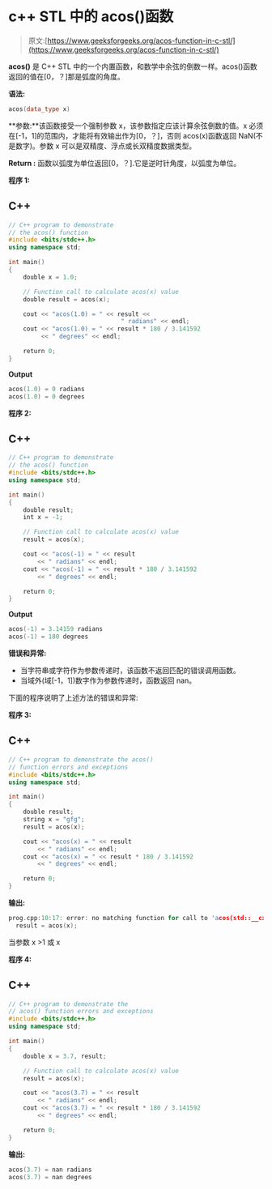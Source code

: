 # c++ STL 中的 acos()函数

> 原文:[https://www.geeksforgeeks.org/acos-function-in-c-stl/](https://www.geeksforgeeks.org/acos-function-in-c-stl/)

**acos()** 是 C++ STL 中的一个内置函数，和数学中余弦的倒数一样。acos()函数返回的值在[0，？]那是弧度的角度。

**语法:**

```cpp
acos(data_type x)
```

**参数:**该函数接受一个强制参数 x，该参数指定应该计算余弦倒数的值。x 必须在[-1，1]的范围内，才能将有效输出作为[0，？]，否则 acos(x)函数返回 NaN(不是数字)。参数 x 可以是双精度、浮点或长双精度数据类型。

**Return :** 函数以弧度为单位返回[0，？].它是逆时针角度，以弧度为单位。

**程序 1:**

## C++

```cpp
// C++ program to demonstrate
// the acos() function
#include <bits/stdc++.h>
using namespace std;

int main()
{
    double x = 1.0;

    // Function call to calculate acos(x) value
    double result = acos(x);

    cout << "acos(1.0) = " << result <<
                               " radians" << endl;
    cout << "acos(1.0) = " << result * 180 / 3.141592
         << " degrees" << endl;

    return 0;
}
```

**Output**

```cpp
acos(1.0) = 0 radians
acos(1.0) = 0 degrees
```

**程序 2:**

## C++

```cpp
// C++ program to demonstrate
// the acos() function
#include <bits/stdc++.h>
using namespace std;

int main()
{
    double result;
    int x = -1;

    // Function call to calculate acos(x) value
    result = acos(x);

    cout << "acos(-1) = " << result
        << " radians" << endl;
    cout << "acos(-1) = " << result * 180 / 3.141592
        << " degrees" << endl;

    return 0;
}
```

**Output**

```cpp
acos(-1) = 3.14159 radians
acos(-1) = 180 degrees
```

**错误和异常:**

*   当字符串或字符作为参数传递时，该函数不返回匹配的错误调用函数。
*   当域外(域[-1，1])数字作为参数传递时，函数返回 nan。

下面的程序说明了上述方法的错误和异常:

**程序 3:**

## C++

```cpp
// C++ program to demonstrate the acos()
// function errors and exceptions
#include <bits/stdc++.h>
using namespace std;

int main()
{
    double result;
    string x = "gfg";
    result = acos(x);

    cout << "acos(x) = " << result
        << " radians" << endl;
    cout << "acos(x) = " << result * 180 / 3.141592
        << " degrees" << endl;

    return 0;
}
```

**输出:**

```cpp
prog.cpp:10:17: error: no matching function for call to 'acos(std::__cxx11::string&)'
  result = acos(x);
```

当参数 x >1 或 x

**程序 4:**

## C++

```cpp
// C++ program to demonstrate the
// acos() function errors and exceptions
#include <bits/stdc++.h>
using namespace std;

int main()
{
    double x = 3.7, result;

    // Function call to calculate acos(x) value
    result = acos(x);

    cout << "acos(3.7) = " << result
        << " radians" << endl;
    cout << "acos(3.7) = " << result * 180 / 3.141592
        << " degrees" << endl;

    return 0;
}
```

**输出:**

```cpp
acos(3.7) = nan radians
acos(3.7) = nan degrees
```